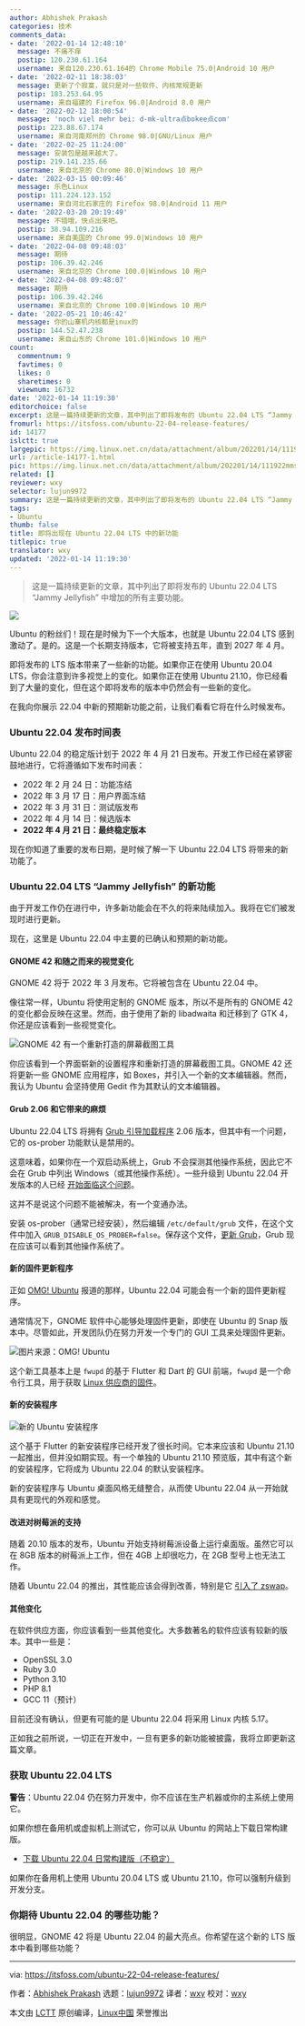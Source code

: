 ```yaml
---
author: Abhishek Prakash
categories: 技术
comments_data:
- date: '2022-01-14 12:48:10'
  message: 不痛不痒
  postip: 120.230.61.164
  username: 来自120.230.61.164的 Chrome Mobile 75.0|Android 10 用户
- date: '2022-02-11 18:38:03'
  message: 更新了个寂寞，就只是对一些软件、内核常规更新
  postip: 183.253.64.95
  username: 来自福建的 Firefox 96.0|Android 8.0 用户
- date: '2022-02-12 18:00:54'
  message: 'noch viel mehr bei: d-mk-ultra点bokee点com'
  postip: 223.88.67.174
  username: 来自河南郑州的 Chrome 98.0|GNU/Linux 用户
- date: '2022-02-25 11:24:00'
  message: 安装包是越来越大了。
  postip: 219.141.235.66
  username: 来自北京的 Chrome 80.0|Windows 10 用户
- date: '2022-03-15 00:09:46'
  message: 乐色Linux
  postip: 111.224.123.152
  username: 来自河北石家庄的 Firefox 98.0|Android 11 用户
- date: '2022-03-20 20:19:49'
  message: 不错哦，快点出来吧。
  postip: 38.94.109.216
  username: 来自美国的 Chrome 99.0|Windows 10 用户
- date: '2022-04-08 09:48:03'
  message: 期待
  postip: 106.39.42.246
  username: 来自北京的 Chrome 100.0|Windows 10 用户
- date: '2022-04-08 09:48:07'
  message: 期待
  postip: 106.39.42.246
  username: 来自北京的 Chrome 100.0|Windows 10 用户
- date: '2022-05-21 10:46:42'
  message: 你的山寨机内核都是inux的
  postip: 144.52.47.238
  username: 来自山东的 Chrome 101.0|Windows 10 用户
count:
  commentnum: 9
  favtimes: 0
  likes: 0
  sharetimes: 0
  viewnum: 16732
date: '2022-01-14 11:19:30'
editorchoice: false
excerpt: 这是一篇持续更新的文章，其中列出了即将发布的 Ubuntu 22.04 LTS “Jammy Jellyfish” 中增加的所有主要功能。
fromurl: https://itsfoss.com/ubuntu-22-04-release-features/
id: 14177
islctt: true
largepic: https://img.linux.net.cn/data/attachment/album/202201/14/111922mmsbgysrekae996b.jpg
url: /article-14177-1.html
pic: https://img.linux.net.cn/data/attachment/album/202201/14/111922mmsbgysrekae996b.jpg.thumb.jpg
related: []
reviewer: wxy
selector: lujun9972
summary: 这是一篇持续更新的文章，其中列出了即将发布的 Ubuntu 22.04 LTS “Jammy Jellyfish” 中增加的所有主要功能。
tags:
- Ubuntu
thumb: false
title: 即将出现在 Ubuntu 22.04 LTS 中的新功能
titlepic: true
translator: wxy
updated: '2022-01-14 11:19:30'
---
```



> 
> 这是一篇持续更新的文章，其中列出了即将发布的 Ubuntu 22.04 LTS “Jammy Jellyfish” 中增加的所有主要功能。
> 
> 
> 


![](/data/attachment/album/202201/14/111922mmsbgysrekae996b.jpg)


Ubuntu 的粉丝们！现在是时候为下一个大版本，也就是 Ubuntu 22.04 LTS 感到激动了。是的。这是一个长期支持版本，它将被支持五年，直到 2027 年 4 月。


即将发布的 LTS 版本带来了一些新的功能。如果你正在使用 Ubuntu 20.04 LTS，你会注意到许多视觉上的变化。如果你正在使用 Ubuntu 21.10，你已经看到了大量的变化，但在这个即将发布的版本中仍然会有一些新的变化。


在我向你展示 22.04 中新的预期新功能之前，让我们看看它将在什么时候发布。


### Ubuntu 22.04 发布时间表


Ubuntu 22.04 的稳定版计划于 2022 年 4 月 21 日发布。开发工作已经在紧锣密鼓地进行，它将遵循如下发布时间表：


* 2022 年 2 月 24 日：功能冻结
* 2022 年 3 月 17 日：用户界面冻结
* 2022 年 3 月 31 日：测试版发布
* 2022 年 4 月 14 日：候选版本
* **2022 年 4 月 21 日：最终稳定版本**


现在你知道了重要的发布日期，是时候了解一下 Ubuntu 22.04 LTS 将带来的新功能了。


### Ubuntu 22.04 LTS “Jammy Jellyfish” 的新功能


由于开发工作仍在进行中，许多新功能会在不久的将来陆续加入。我将在它们被发现时进行更新。


现在，这里是 Ubuntu 22.04 中主要的已确认和预期的新功能。


#### GNOME 42 和随之而来的视觉变化


GNOME 42 将于 2022 年 3 月发布。它将被包含在 Ubuntu 22.04 中。


像往常一样，Ubuntu 将使用定制的 GNOME 版本，所以不是所有的 GNOME 42 的变化都会反映在这里。然而，由于使用了新的 libadwaita 和迁移到了 GTK 4，你还是应该看到一些视觉变化。


![GNOME 42 有一个重新打造的屏幕截图工具](/data/attachment/album/202201/14/111930fg52gauakb0r7s77.png)


你应该看到一个界面崭新的设置程序和重新打造的屏幕截图工具。GNOME 42 还将更新一些 GNOME 应用程序，如 Boxes，并引入一个新的文本编辑器。然而，我认为 Ubuntu 会坚持使用 Gedit 作为其默认的文本编辑器。


#### Grub 2.06 和它带来的麻烦


Ubuntu 22.04 LTS 将拥有 [Grub 引导加载程序](https://itsfoss.com/what-is-grub/) 2.06 版本，但其中有一个问题，它的 os-prober 功能默认是禁用的。


这意味着，如果你在一个双启动系统上，Grub 不会探测其他操作系统，因此它不会在 Grub 中列出 Windows（或其他操作系统）。一些升级到 Ubuntu 22.04 开发版本的人已经 [开始面临这个问题](https://itsfoss.community/t/windows-10-boot-option-missing-in-grub-after-upgrading-to-ubuntu-22-04-developer-version/8306/5)。


这并不是说这个问题不能被解决，有一个变通办法。


安装 os-prober（通常已经安装），然后编辑 `/etc/default/grub` 文件，在这个文件中加入 `GRUB_DISABLE_OS_PROBER=false`。保存这个文件，[更新 Grub](https://itsfoss.com/update-grub/)，Grub 现在应该可以看到其他操作系统了。


#### 新的固件更新程序


正如 [OMG! Ubuntu](https://www.omgubuntu.co.uk/2021/11/ubuntu-is-working-on-a-new-firmware-updater-app) 报道的那样，Ubuntu 22.04 可能会有一个新的固件更新程序。


通常情况下，GNOME 软件中心能够处理固件更新，即使在 Ubuntu 的 Snap 版本中。尽管如此，开发团队仍在努力开发一个专门的 GUI 工具来处理固件更新。


![图片来源：OMG! Ubuntu](/data/attachment/album/202201/14/111931l58y3jfjzg7zfhpa.jpg)


这个新工具基本上是 `fwupd` 的基于 Flutter 和 Dart 的 GUI 前端，`fwupd` 是一个命令行工具，用于获取 [Linux 供应商的固件](https://fwupd.org/)。


#### 新的安装程序


![新的 Ubuntu 安装程序](/data/attachment/album/202201/14/111931f7uwsexdq69w7ciz.jpg)


这个基于 Flutter 的新安装程序已经开发了很长时间。它本来应该和 Ubuntu 21.10 一起推出，但并没如期实现。有一个单独的 Ubuntu 21.10 预览版，其中有这个新的安装程序，它将成为 Ubuntu 22.04 的默认安装程序。


新的安装程序与 Ubuntu 桌面风格无缝整合，从而使 Ubuntu 22.04 从一开始就具有更现代的外观和感觉。


#### 改进对树莓派的支持


随着 20.10 版本的发布，Ubuntu 开始支持树莓派设备上运行桌面版。虽然它可以在 8GB 版本的树莓派上工作，但在 4GB 上却很吃力，在 2GB 型号上也无法工作。


随着 Ubuntu 22.04 的推出，其性能应该会得到改善，特别是它 [引入了 zswap](https://www.omgubuntu.co.uk/2022/01/ubuntu-on-raspberry-pi-4-2gb-zswap)。


#### 其他变化


在软件供应方面，你应该看到一些其他变化。大多数著名的软件应该有较新的版本。其中一些是：


* OpenSSL 3.0
* Ruby 3.0
* Python 3.10
* PHP 8.1
* GCC 11（预计）


目前还没有确认，但更有可能的是 Ubuntu 22.04 将采用 Linux 内核 5.17。


正如我之前所说，一切正在开发中，一旦有更多的新功能被披露，我将立即更新这篇文章。


### 获取 Ubuntu 22.04 LTS


**警告**：Ubuntu 22.04 仍在努力开发中，你不应该在生产机器或你的主系统上使用它。


如果你想在备用机或虚拟机上测试它，你可以从 Ubuntu 的网站上下载日常构建版。


* [下载 Ubuntu 22.04 日常构建版（不稳定）](https://cdimage.ubuntu.com/daily-live/current/)


如果你在备用机上使用 Ubuntu 20.04 LTS 或 Ubuntu 21.10，你可以强制升级到开发分支。


### 你期待 Ubuntu 22.04 的哪些功能？


很明显，GNOME 42 将是 Ubuntu 22.04 的最大亮点。你希望在这个新的 LTS 版本中看到哪些功能？




---


via: <https://itsfoss.com/ubuntu-22-04-release-features/>


作者：[Abhishek Prakash](https://itsfoss.com/author/abhishek/) 选题：[lujun9972](https://github.com/lujun9972) 译者：[wxy](https://github.com/wxy) 校对：[wxy](https://github.com/wxy)


本文由 [LCTT](https://github.com/LCTT/TranslateProject) 原创编译，[Linux中国](https://linux.cn/) 荣誉推出